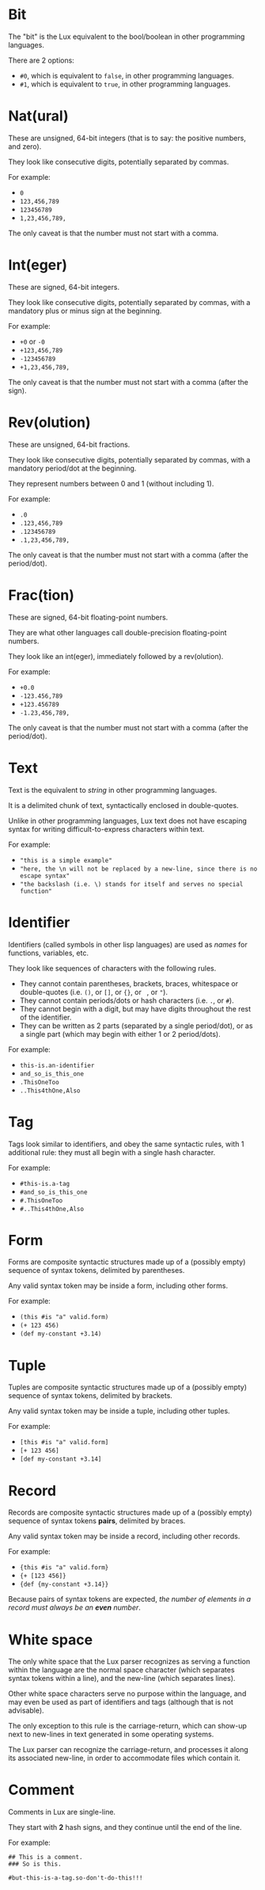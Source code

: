 # Bit

The "bit" is the Lux equivalent to the bool/boolean in other programming languages.

There are 2 options:

* `#0`, which is equivalent to `false`, in other programming languages.
* `#1`, which is equivalent to `true`, in other programming languages.

# Nat(ural)

These are unsigned, 64-bit integers (that is to say: the positive numbers, and zero).

They look like consecutive digits, potentially separated by commas.

For example:

* `0`
* `123,456,789`
* `123456789`
* `1,23,456,789,`

The only caveat is that the number must not start with a comma.

# Int(eger)

These are signed, 64-bit integers.

They look like consecutive digits, potentially separated by commas, with a mandatory plus or minus sign at the beginning.

For example:

* `+0` or `-0`
* `+123,456,789`
* `-123456789`
* `+1,23,456,789,`

The only caveat is that the number must not start with a comma (after the sign).

# Rev(olution)

These are unsigned, 64-bit fractions.

They look like consecutive digits, potentially separated by commas, with a mandatory period/dot at the beginning.

They represent numbers between 0 and 1 (without including 1).

For example:

* `.0`
* `.123,456,789`
* `.123456789`
* `.1,23,456,789,`

The only caveat is that the number must not start with a comma (after the period/dot).

# Frac(tion)

These are signed, 64-bit floating-point numbers.

They are what other languages call double-precision floating-point numbers.

They look like an int(eger), immediately followed by a rev(olution).

For example:

* `+0.0`
* `-123.456,789`
* `+123.456789`
* `-1.23,456,789,`

The only caveat is that the number must not start with a comma (after the period/dot).

# Text

Text is the equivalent to _string_ in other programming languages.

It is a delimited chunk of text, syntactically enclosed in double-quotes.

Unlike in other programming languages, Lux text does not have escaping syntax for writing difficult-to-express characters within text.

For example:

* `"this is a simple example"`
* `"here, the \n will not be replaced by a new-line, since there is no escape syntax"`
* `"the backslash (i.e. \) stands for itself and serves no special function"`

# Identifier

Identifiers (called symbols in other lisp languages) are used as _names_ for functions, variables, etc.

They look like sequences of characters with the following rules.

* They cannot contain parentheses, brackets, braces, whitespace or double-quotes (i.e. `()`, or `[]`, or `{}`, or ` `, or `"`).
* They cannot contain periods/dots or hash characters (i.e. `.`, or `#`).
* They cannot begin with a digit, but may have digits throughout the rest of the identifier.
* They can be written as 2 parts (separated by a single period/dot), or as a single part (which may begin with either 1 or 2 period/dots).

For example:

* `this-is.an-identifier`
* `and_so_is_this_one`
* `.ThisOneToo`
* `..This4thOne,Also`

# Tag

Tags look similar to identifiers, and obey the same syntactic rules, with 1 additional rule: they must all begin with a single hash character.

For example:

* `#this-is.a-tag`
* `#and_so_is_this_one`
* `#.ThisOneToo`
* `#..This4thOne,Also`

# Form

Forms are composite syntactic structures made up of a (possibly empty) sequence of syntax tokens, delimited by parentheses.

Any valid syntax token may be inside a form, including other forms.

For example:

* `(this #is "a" valid.form)`
* `(+ 123 456)`
* `(def my-constant +3.14)`

# Tuple

Tuples are composite syntactic structures made up of a (possibly empty) sequence of syntax tokens, delimited by brackets.

Any valid syntax token may be inside a tuple, including other tuples.

For example:

* `[this #is "a" valid.form]`
* `[+ 123 456]`
* `[def my-constant +3.14]`

# Record

Records are composite syntactic structures made up of a (possibly empty) sequence of syntax tokens **pairs**, delimited by braces.

Any valid syntax token may be inside a record, including other records.

For example:

* `{this #is "a" valid.form}`
* `{+ [123 456]}`
* `{def {my-constant +3.14}}`

Because pairs of syntax tokens are expected, _the number of elements in a record must always be an **even** number_.

# White space

The only white space that the Lux parser recognizes as serving a function within the language are the normal space character (which separates syntax tokens within a line), and the new-line (which separates lines).

Other white space characters serve no purpose within the language, and may even be used as part of identifiers and tags (although that is not advisable).

The only exception to this rule is the carriage-return, which can show-up next to new-lines in text generated in some operating systems.

The Lux parser can recognize the carriage-return, and processes it along its associated new-line, in order to accommodate files which contain it.

# Comment

Comments in Lux are single-line.

They start with **2** hash signs, and they continue until the end of the line.

For example:

```
## This is a comment.
### So is this.

#but-this-is-a-tag.so-don't-do-this!!!
```

